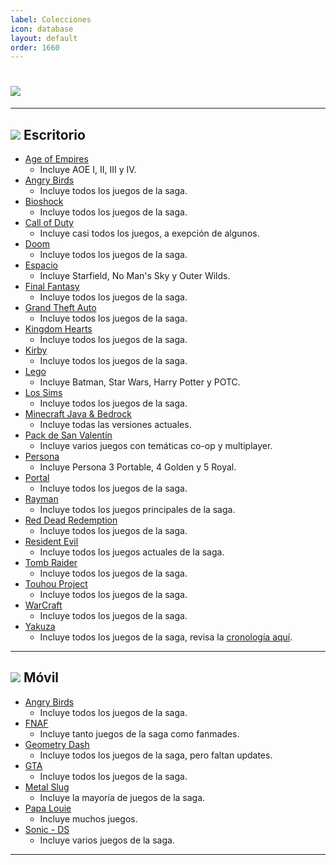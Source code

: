 ```yaml
---
label: Colecciones
icon: database
layout: default
order: 1660
---
```


# ![](https://i.postimg.cc/xCKgJxXS/colecciones.png)

---

## ![](https://i.postimg.cc/fyHqs50r/Proyecto-nuevo-2.png) Escritorio


- [Age of Empires](https://noiroom.tech/Escritorio/e-juegos#coleccion-age-of-empires)
    - Incluye AOE I, II, III y IV.
- [Angry Birds](https://doodrive.com/f/dz70kv)
    - Incluye todos los juegos de la saga.
- [Bioshock](https://drive.google.com/file/d/121PfoRKctMV2NJZOaIR7DVtgGOWXJuTv/view)
    - Incluye todos los juegos de la saga.
- [Call of Duty](https://noiroom.tech/Escritorio/e-juegos#coleccion-call-of-duty)
    - Incluye casi todos los juegos, a exepción de algunos.
- [Doom](https://docs.google.com/document/u/0/d/1ejA0VtNxT7-ILhkRVu-xadaI16O_8MgYxfIahHl5Zik/mobilebasic)
    - Incluye todos los juegos de la saga.
- [Espacio](https://rentry.co/espacio-lcdh)
    - Incluye Starfield, No Man's Sky y Outer Wilds.
- [Final Fantasy](https://docs.google.com/document/u/0/d/1X-WfEk-90yeoCx1q6lXMA4szAW2u1XrLXeaqLRpJV6U/mobilebasic)
    - Incluye todos los juegos de la saga.
- [Grand Theft Auto](https://noiroom.tech/Escritorio/e-juegos#coleccion-gta)
    - Incluye todos los juegos de la saga.
- [Kingdom Hearts](https://drive.google.com/file/d/1yjGwGQQAbVu8EVZD-g8DnBZ9wXgcectZ/view?usp=sharing)
    - Incluye todos los juegos de la saga.
- [Kirby](https://drive.google.com/file/d/1etgC50s6H8HICgEjxmS7X5qSc9cL7qCK/view?usp=sharing)
    - Incluye todos los juegos de la saga.
- [Lego](https://drive.google.com/file/d/1jJtr6bcYzbKrzwojn7l6Puqw6Aevgllo/view)
    - Incluye Batman, Star Wars, Harry Potter y POTC.
- [Los Sims](https://noiroom.tech/Escritorio/e-juegos#coleccion-los-sims)
    - Incluye todos los juegos de la saga.
- [Minecraft Java & Bedrock](https://noiroom.tech/Tutoriales/minecraft)
    - Incluye todas las versiones actuales.
- [Pack de San Valentín](https://docs.google.com/document/u/0/d/1qAzBf3LUwK6KwycgRu-BMyT-UKgvqPMrwhQuJS80Nr4/mobilebasic)
    - Incluye varios juegos con temáticas co-op y multiplayer.
- [Persona](https://drive.google.com/drive/u/0/mobile/folders/1jbHCvCk0GeVN3a3kPx8VU0fOQ3ciJyYs)
    - Incluye Persona 3 Portable, 4 Golden y 5 Royal.
- [Portal](https://drive.google.com/file/d/15XTekUgcPNoQcd0-msac57x6hGWllSZX/view)
    - Incluye todos los juegos de la saga.
- [Rayman](https://rentry.co/rayman-lcdh)
    - Incluye todos los juegos principales de la saga.
- [Red Dead Redemption](https://rentry.co/red_dead_lcdh)
    - Incluye todos los juegos de la saga.
- [Resident Evil](https://rentry.co/resident-lcdh)
    - Incluye todos los juegos actuales de la saga.
- [Tomb Raider](https://docs.google.com/document/u/0/d/1pPTLOxs74_GIk6-Bydv1fWaTiYFY8pe_0u64krhow9s/mobilebasic)
    - Incluye todos los juegos de la saga.
- [Touhou Project](https://drive.google.com/file/d/18s_ZuNGkLE95wfK82loTP8PCpgwVeJrs/view?usp=sharing)
    - Incluye todos los juegos de la saga.
- [WarCraft](https://drive.google.com/file/d/17jvKCLxd_N6vd2Z6ihrVywwRqGYzE9Pd/view?usp=sharing)
    - Incluye todos los juegos de la saga.
- [Yakuza](https://drive.google.com/file/d/1-VEdeA36-Hasc6hOwI1bhGwr3mqLUgoo/view)
    - Incluye todos los juegos de la saga, revisa la [cronología aquí](https://drive.google.com/file/d/1P82lVGJGCRu3kNfALg0448-m8Xw6ewic/view).


---


## ![](https://i.postimg.cc/fyHqs50r/Proyecto-nuevo-2.png) Móvil


- [Angry Birds](https://doodrive.com/f/2nd769)
    - Incluye todos los juegos de la saga.
- [FNAF](https://drive.google.com/file/d/13ZNJB38Ju9PgS5AKIgz87nJQwhFKOy9O/view)
    - Incluye tanto juegos de la saga como fanmades.
- [Geometry Dash](https://www.mediafire.com/folder/2mlch9f3mnjix/Geometry+dash)
    - Incluye todos los juegos de la saga, pero faltan updates.
- [GTA](https://noiroom.tech/Escritorio/e-juegos#coleccion-gta)
    - Incluye todos los juegos de la saga.
- [Metal Slug](https://www.mediafire.com/file/z6hcwdwnq1ymsjd/Metal+Pack_4.1_Apkpure.apk/file)
    - Incluye la mayoría de juegos de la saga.
- [Papa Louie](https://www.mediafire.com/file/o3xflyd4jmsrzmu/Papa+Louie+To+Go.zip)
    - Incluye muchos juegos.
- [Sonic - DS](https://drive.google.com/file/d/1ekz-JUH1pr0jL19i_yrCoTxAYkfM3ZDQ/view)
    - Incluye varios juegos de la saga.

---


